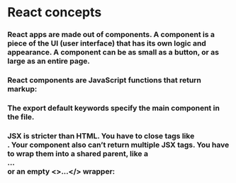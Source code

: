 # React concepts

### React apps are made out of components. A component is a piece of the UI (user interface) that has its own logic and appearance. A component can be as small as a button, or as large as an entire page.

### React components are JavaScript functions that return markup:

### The export default keywords specify the main component in the file.

### JSX is stricter than HTML. You have to close tags like <br />. Your component also can’t return multiple JSX tags. You have to wrap them into a shared parent, like a <div>...</div> or an empty <>...</> wrapper:

